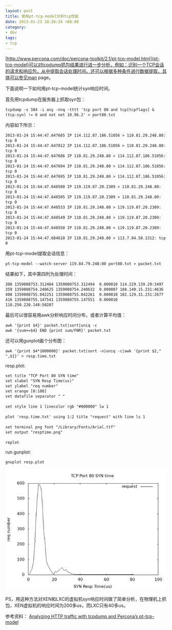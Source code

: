 ```yaml
--- 
layout: post
title: 使用pt-tcp-model分析tcp性能
date: 2013-01-23 18:26:24 +08:00
category:
- dev
tags:
- tcp
---
```


[http://www.percona.com/doc/percona-toolkit/2.1/pt-tcp-model.html](pt-tcp-model)可以对tcpdump抓包结果进行进一步分析，例如：识别一个TCP会话的请求和响应包，从中提取会话处理时间。还可以根据多种条件进行数据提取，具体可以参见man page。

下面说明一下如何用pt-tcp-model统计syn响应时间。


首先用tcpdump在服务器上抓取syn包：

    tcpdump -s 384 -i any -nnq -tttt 'tcp port 80 and tcp[tcpflags] & (tcp-syn) != 0 and not net 10.96.2' > port80.txt

内容如下所示：

    2013-01-24 15:44:47.647685 IP 114.112.87.186.51056 > 110.81.29.248.80: tcp 0
    2013-01-24 15:44:47.647812 IP 114.112.87.186.51056 > 110.81.29.248.80: tcp 0
    2013-01-24 15:44:47.647686 IP 110.81.29.248.80 > 114.112.87.186.51056: tcp 0
    2013-01-24 15:44:47.647694 IP 110.81.29.248.80 > 114.112.87.186.51056: tcp 0
    2013-01-24 15:44:47.647695 IP 110.81.29.248.80 > 114.112.87.186.51056: tcp 0
    2013-01-24 15:44:47.648500 IP 119.119.87.20.2309 > 110.81.29.248.80: tcp 0
    2013-01-24 15:44:47.648505 IP 119.119.87.20.2309 > 110.81.29.248.80: tcp 0
    2013-01-24 15:44:47.648533 IP 110.81.29.248.80 > 119.119.87.20.2309: tcp 0
    2013-01-24 15:44:47.648549 IP 110.81.29.248.80 > 119.119.87.20.2309: tcp 0
    2013-01-24 15:44:47.648550 IP 110.81.29.248.80 > 119.119.87.20.2309: tcp 0
    2013-01-24 15:44:47.684610 IP 110.81.29.248.80 > 113.7.84.58.1312: tcp 0
    
用pt-tcp-model提取会话信息：

    pt-tcp-model --watch-server 119.84.79.248:80 port80.txt > packet.txt

结果如下，其中第四列为处理时间：

    308 1359008753.312484 1359008753.312494  0.000010 114.229.139.29:3497
    359 1359008754.248625 1359008754.248632  0.000007 180.140.15.231:4636
    408 1359008755.042251 1359008755.042261  0.000010 182.129.31.231:2677
    416 1359008755.147541 1359008755.147551  0.000010 118.250.220.148:50287

最后可以很容易用awk分析响应时间分布，或者计算平均值：

    awk '{print $4}' packet.txt|sort|uniq -c
    awk '{sum+=$4} END {print sum/FNR}' packet.txt

还可以用gunplot画个分布图：

    awk '{print $4*1000000}' packet.txt|sort -n|uniq -c|awk '{print $2," ",$1}' > resp.time.txt


resp.plot:

    set title "TCP Port 80 SYN time"
    set xlabel "SYN Resp Time(us)"
    set ylabel "req number"
    set xrange [0:100]
    set datafile separator " "
    
    set style line 1 linecolor rgb "#000000" lw 1
    
    plot 'resp.time.txt' using 1:2 title "request" with line ls 1
    
    set terminal png font "/Library/Fonts/Arial.ttf"  
    set output "resptime.png"
    
    replot

run gunplot:
 
    gnuplot resp.plot

![resptime.png](/assets/uploads/2013/01/resptime.png)

PS，用这种方法对XEN和LXC的虚拟机syn响应时间做了简单分析，在物理机上抓包，XEN虚拟机的响应时间为200多us，而LXC只有40多us。

参考资料：
[Analyzing HTTP traffic with tcpdump and Percona’s pt-tcp-model](http://blog.9minutesnooze.com/analyzing-http-traffic-tcpdump-perconas-pttcpmodel/)

